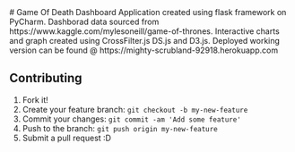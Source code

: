 <snippet>
  <content>
# Game Of Death Dashboard
Application created using flask framework on PyCharm. Dashborad data sourced from https://www.kaggle.com/mylesoneill/game-of-thrones. Interactive charts and graph created using CrossFilter.js DS.js and D3.js. Deployed working version can be found @ https://mighty-scrubland-92918.herokuapp.com

## Contributing
1. Fork it!
2. Create your feature branch: `git checkout -b my-new-feature`
3. Commit your changes: `git commit -am 'Add some feature'`
4. Push to the branch: `git push origin my-new-feature`
5. Submit a pull request :D

</content>

</snippet>